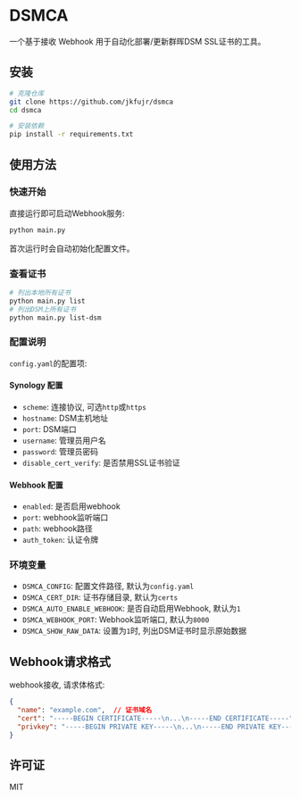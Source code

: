 # DSMCA

一个基于接收 Webhook 用于自动化部署/更新群晖DSM SSL证书的工具。

## 安装

```bash
# 克隆仓库
git clone https://github.com/jkfujr/dsmca
cd dsmca

# 安装依赖
pip install -r requirements.txt
```

## 使用方法

### 快速开始

直接运行即可启动Webhook服务:

```bash
python main.py
```

首次运行时会自动初始化配置文件。

### 查看证书

```bash
# 列出本地所有证书
python main.py list
# 列出DSM上所有证书
python main.py list-dsm
```

### 配置说明

`config.yaml`的配置项:

#### Synology 配置
- `scheme`: 连接协议, 可选`http`或`https`
- `hostname`: DSM主机地址
- `port`: DSM端口
- `username`: 管理员用户名
- `password`: 管理员密码
- `disable_cert_verify`: 是否禁用SSL证书验证

#### Webhook 配置
- `enabled`: 是否启用webhook
- `port`: webhook监听端口
- `path`: webhook路径
- `auth_token`: 认证令牌

### 环境变量

- `DSMCA_CONFIG`: 配置文件路径, 默认为`config.yaml`
- `DSMCA_CERT_DIR`: 证书存储目录, 默认为`certs`
- `DSMCA_AUTO_ENABLE_WEBHOOK`: 是否自动启用Webhook, 默认为`1`
- `DSMCA_WEBHOOK_PORT`: Webhook监听端口, 默认为`8000`
- `DSMCA_SHOW_RAW_DATA`: 设置为`1`时, 列出DSM证书时显示原始数据

## Webhook请求格式

webhook接收, 请求体格式:

```json
{
  "name": "example.com",  // 证书域名
  "cert": "-----BEGIN CERTIFICATE-----\n...\n-----END CERTIFICATE-----",  // 证书内容
  "privkey": "-----BEGIN PRIVATE KEY-----\n...\n-----END PRIVATE KEY-----"  // 私钥内容
}
```

## 许可证

MIT 